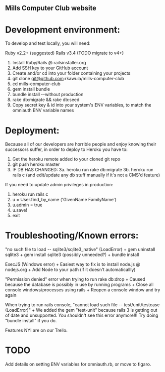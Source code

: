 ## Mills Computer Club website

# Development environment:

To develop and test locally, you will need:

Ruby v2.2+ (suggested)
Rails v3.4 (TODO migrate to v4+)

1. Install Ruby/Rails @ railsinstaller.org
2. Add SSH key to your GitHub account
3. Create and/or cd into your folder containing your projects
4. git clone git@github.com:rkawula/mills-computer-club
5. cd mills-computer-club
6. gem install bundle
7. bundle install --without production
8. rake db:migrate && rake db:seed
9. Copy secret key & id into your system's ENV variables, to match the omniauth ENV variable names

# Deployment:

Because all of our developers are horrible people and enjoy knowing their successors suffer, in order to deploy to Heroku you have to:

1. Get the heroku remote added to your cloned git repo
2. git push heroku master
3. IF DB HAS CHANGED:
3a. heroku run rake db:migrate
3b. heroku run rails c (and edit/update any db stuff manually if it's not a CMS'd feature)

If you need to update admin privileges in production:

1. heroku run rails c
2. u = User.find_by_name ('GivenName FamilyName')
3. u.admin = true
4. u.save!
5. exit

# Troubleshooting/Known errors:

"no such file to load -- sqlite3/sqlite3_native" (LoadError)
	+ gem uninstall sqlite3
	+ gem install sqlite3 (possibly unneeded?)
	+ bundle install

ExecJS (Windows error)
	+ Easiest way to fix is to install node.js @ nodejs.org
	+ Add Node to your path (if it doesn't automaticallly)

"Permission denied" error when trying to run rake db:drop
	+ Caused because the database is possibly in use by running programs
	+ Close all console windows/processes using rails
	+ Reopen a console window and try again

When trying to run rails console, "cannot load such file -- test/unit/testcase (LoadError)"
	+ We added the gem "test-unit" because rails 3 is getting out of date and unsupported. You shouldn't see this error anymore!!! Try doing "bundle install" if you do.

Features NYI are on our Trello.

# TODO

Add details on setting ENV variables for omniauth.rb, or move to figaro.
